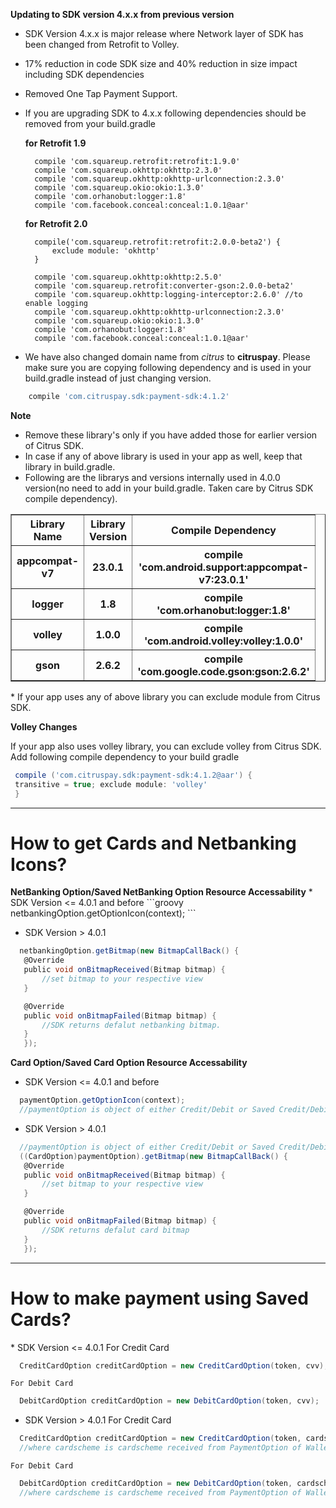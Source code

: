 <b>Updating to SDK version 4.x.x from previous version</b>
* SDK Version 4.x.x  is major release where Network layer of SDK has been changed from Retrofit to Volley.
* 17% reduction in code SDK size and 40% reduction in size impact including SDK dependencies
* Removed One Tap Payment Support.
* If you are upgrading SDK to 4.x.x following dependencies should be removed from your build.gradle

  <b>for Retrofit 1.9</b>
  
        compile 'com.squareup.retrofit:retrofit:1.9.0' 
        compile 'com.squareup.okhttp:okhttp:2.3.0' 
        compile 'com.squareup.okhttp:okhttp-urlconnection:2.3.0'
        compile 'com.squareup.okio:okio:1.3.0' 
        compile 'com.orhanobut:logger:1.8' 
        compile 'com.facebook.conceal:conceal:1.0.1@aar'
  
   <b>for Retrofit 2.0</b>
   
        compile('com.squareup.retrofit:retrofit:2.0.0-beta2') { 
            exclude module: 'okhttp'
        }
   
        compile 'com.squareup.okhttp:okhttp:2.5.0' 
        compile 'com.squareup.retrofit:converter-gson:2.0.0-beta2' 
        compile 'com.squareup.okhttp:logging-interceptor:2.6.0' //to enable logging 
        compile 'com.squareup.okhttp:okhttp-urlconnection:2.3.0' 
        compile 'com.squareup.okio:okio:1.3.0' 
        compile 'com.orhanobut:logger:1.8'
        compile 'com.facebook.conceal:conceal:1.0.1@aar'
        
* We have also changed domain name from *citrus* to **citruspay**. Please make sure you are copying following dependency 
  and is used in your build.gradle instead of just changing version.

```groovy
	compile 'com.citruspay.sdk:payment-sdk:4.1.2'
```

<b>Note</b>

* Remove these library's only if you have added those for earlier version of Citrus SDK.
* In case if any of above library is used in your app as well, keep that library in build.gradle.
* Following are the librarys and versions internally used in 4.0.0 version(no need to add in your build.gradle. Taken care by   Citrus SDK compile dependency).

<table border="1" width="100%">
   <col width="20">
   <col width="20">
    <col width="60">

  <tr align="center">
    <th>Library Name</th>
    <th>Library Version</th>
    <th>Compile Dependency</th>
  </tr>
  <tr align="center">
    <th>appcompat-v7</th>
    <th>23.0.1</th>
    <th>compile 'com.android.support:appcompat-v7:23.0.1'</th>
  </tr>
  <tr align="center">
    <th>logger</th>
    <th>1.8</th>
    <th>compile 'com.orhanobut:logger:1.8'</th>
  </tr>
  <tr align="center">
    <th>volley</th>
    <th>1.0.0</th>
    <th>compile 'com.android.volley:volley:1.0.0'</th>
  </tr>
   <tr align="center">
    <th>gson</th>
    <th>2.6.2</th>
    <th>compile 'com.google.code.gson:gson:2.6.2'</th>
  </tr>
</table> 
* If your app uses any of above library you can exclude module from Citrus SDK.


<b>Volley Changes</b>

  If your app also uses volley library, you can exclude volley from Citrus SDK. Add following compile dependency to your build gradle
```groovy
 compile ('com.citruspay.sdk:payment-sdk:4.1.2@aar') {
 transitive = true; exclude module: 'volley'
 }
```
<hr /> 
<h1> How to get Cards and Netbanking Icons?</h1>
<b>NetBanking Option/Saved NetBanking Option Resource Accessability</b>
 * SDK Version <= 4.0.1 and before
 ```groovy
   netbankingOption.getOptionIcon(context);
 ```
 
 * SDK Version > 4.0.1
 ```groovy
   netbankingOption.getBitmap(new BitmapCallBack() {
	@Override
	public void onBitmapReceived(Bitmap bitmap) {
		//set bitmap to your respective view
	}

	@Override
	public void onBitmapFailed(Bitmap bitmap) {
		//SDK returns defalut netbanking bitmap.
	}
    });
 ```
 
<b>Card Option/Saved Card Option Resource Accessability</b>
 * SDK Version <= 4.0.1 and before
 ```groovy
   paymentOption.getOptionIcon(context); 
   //paymentOption is object of either Credit/Debit or Saved Credit/Debit Card.
 ```
 
 * SDK Version > 4.0.1
 ```groovy
   //paymentOption is object of either Credit/Debit or Saved Credit/Debit Card. 	
   ((CardOption)paymentOption).getBitmap(new BitmapCallBack() {
	@Override
	public void onBitmapReceived(Bitmap bitmap) {
		//set bitmap to your respective view
	}

	@Override
	public void onBitmapFailed(Bitmap bitmap) {
		//SDK returns defalut card bitmap
	}
    });
 ```
 
<hr />  
<h1>How to make payment using Saved Cards?</h1>
 * SDK Version <= 4.0.1 
   For Credit Card  
   
 ```groovy
   CreditCardOption creditCardOption = new CreditCardOption(token, cvv);
 ```
 
    For Debit Card 
    
 ```groovy
   DebitCardOption creditCardOption = new DebitCardOption(token, cvv);
 ```
 
 * SDK Version > 4.0.1
   For Credit Card  	
   
 ```groovy
   CreditCardOption creditCardOption = new CreditCardOption(token, cardscheme, cvv);
   //where cardscheme is cardscheme received from PaymentOption of WalletList.
 ```
 
    For Debit Card  	
    
 ```groovy
   DebitCardOption creditCardOption = new DebitCardOption(token, cardscheme, cvv);
   //where cardscheme is cardscheme received from PaymentOption of WalletList.
 ```

 
 
 



  
